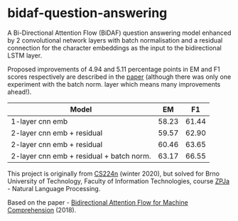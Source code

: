 # bidaf-question-answering

A Bi-Directional Attention Flow (BiDAF) question answering model enhanced by 2 convolutional network layers with batch normalisation and a residual connection for the character embeddings as the input to the bidirectional LSTM layer.

Proposed improvements of 4.94 and 5.11 percentage points in EM and F1 scores respectively are described in the [paper](https://github.com/tomassykora/bidaf-question-answering/blob/master/paper.pdf) (although there was only one experiment with the batch norm. layer which means many improvements ahead!).

Model | EM | F1 |
--- | --- | --- |
1-layer cnn emb | 58.23 | 61.44
2-layer cnn emb + residual | 59.57 | 62.90 
2-layer cnn emb + residual | 60.46 | 63.65 
2-layer cnn emb + residual + batch norm. | 63.17 | 66.55 

This project is originally from [CS224n](http://web.stanford.edu/class/cs224n/) (winter 2020), but solved for Brno University of Technology, Faculty of Information Technologies, course [ZPJa](https://www.fit.vut.cz/study/course/13531/) - Natural Language Processing.

Based on the paper - [Bidirectional Attention Flow for Machine Comprehension](https://arxiv.org/abs/1611.01603) (2018).
